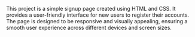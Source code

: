 This project is a simple signup page created using HTML and CSS. It provides a user-friendly interface for new users to register their accounts. The page is designed to be responsive and visually appealing, ensuring a smooth user experience across different devices and screen sizes.
